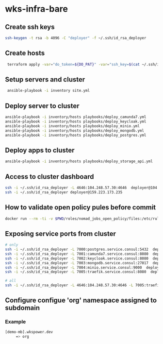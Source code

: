 # wks-infra-bare

## Create ssh keys 

```bash
ssh-keygen -t rsa -b 4096 -C "deployer" -f ~/.ssh/id_rsa_deployer
```

## Create hosts

```bash
 terraform apply -var="do_token=${DO_PAT}" -var="ssh_key=$(cat ~/.ssh/id_rsa_deployer.pub)"
 ```

 ## Setup servers and cluster

```bash
 ansible-playbook -i inventory site.yml
```

## Deploy server to cluster

```bash
ansible-playbook -i inventory/hosts playbooks/deploy_camunda7.yml
ansible-playbook -i inventory/hosts playbooks/deploy_keycloak.yml
ansible-playbook -i inventory/hosts playbooks/deploy_minio.yml
ansible-playbook -i inventory/hosts playbooks/deploy_mongodb.yml
ansible-playbook -i inventory/hosts playbooks/deploy_postgres.yml
```

## Deploy apps to cluster

```bash
ansible-playbook -i inventory/hosts playbooks/deploy_storage_api.yml
```

## Access to cluster dashboard 

```bash
ssh -i ~/.ssh/id_rsa_deployer -L 4646:104.248.57.30:4646  deployer@104.248.57.30
ssh -i ~/.ssh/id_rsa_deployer deployer@159.223.173.235
```

## How to validate open policy pules before commit

```bash
docker run --rm -ti -v $PWD/roles/nomad_jobs_open_policy/files:/etc/rules openpolicyagent/opa:edge-static eval -i /etc/rules/wks_policy_rules.rego 'data.wks.authz.allow'
```

## Exposing service ports from cluster

```bash
# only
ssh -i ~/.ssh/id_rsa_deployer -L 7000:postgres.service.consul:5432  deployer@104.248.57.30
ssh -i ~/.ssh/id_rsa_deployer -L 7001:camunda7.service.consul:8080  deployer@104.248.57.30
ssh -i ~/.ssh/id_rsa_deployer -L 7002:keycloak.service.consul:8080  deployer@104.248.57.30
ssh -i ~/.ssh/id_rsa_deployer -L 7003:mongodb.service.consul:27017  deployer@104.248.57.30
ssh -i ~/.ssh/id_rsa_deployer -L 7004:minio.service.consul:9000  deployer@104.248.57.30
ssh -i ~/.ssh/id_rsa_deployer -L 7005:traefik.service.consul:8080  deployer@104.248.57.30
```

```bash
# all
ssh -i ~/.ssh/id_rsa_deployer -L 4646:104.248.57.30:4646 -L 7005:traefik.service.consul:8080 deployer@104.248.57.30
```

## Configure configue 'org' namespace assigned to subdomain

### Example

```bash
[demo-mb].wkspower.dev
     => org
```
